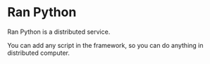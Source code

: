 # Ran Python

Ran Python is a distributed service. 

You can add any script in the framework, so you can do anything in distributed computer.
